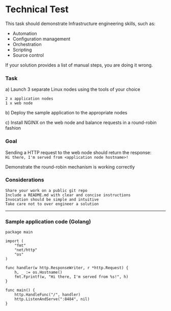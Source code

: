 # Technical Test

This task should demonstrate Infrastructure engineering skills, such as:

- Automation
- Configuration management
- Orchestration
- Scripting
- Source control

If your solution provides a list of manual steps, you are doing it wrong.

### Task

a) Launch 3 separate Linux nodes using the tools of your choice

    2 x application nodes
    1 x web node

b) Deploy the sample application to the appropriate nodes

c) Install NGINX on the web node and balance requests in a round-robin fashion

### Goal

Sending a HTTP request to the web node should return the response:  
`Hi there, I'm served from <application node hostname>!`

Demonstrate the round-robin mechanism is working correctly

### Considerations

    Share your work on a public git repo
    Include a README.md with clear and concise instructions
    Invocation should be simple and intuitive
    Take care not to over engineer a solution

---

### Sample application code (Golang)
```
package main

import (
	"fmt"
	"net/http"
	"os"
)

func handler(w http.ResponseWriter, r *http.Request) {
	h, _ := os.Hostname()
	fmt.Fprintf(w, "Hi there, I'm served from %s!", h)
}

func main() {
	http.HandleFunc("/", handler)
	http.ListenAndServe(":8484", nil)
}
```
